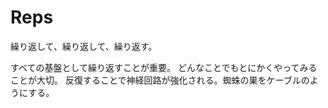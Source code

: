 # Reps
繰り返して、繰り返して、繰り返す。

すべての基盤として繰り返すことが重要。
どんなことでもとにかくやってみることが大切。
反復することで神経回路が強化される。蜘蛛の巣をケーブルのようにする。

